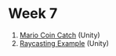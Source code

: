 # Week 7

1. [Mario Coin Catch](week-7-a-mario-coins-apple-catch.md) \(Unity\) 
2. [Raycasting Example](week-7-b-raycasting-example.md) \(Unity\)

